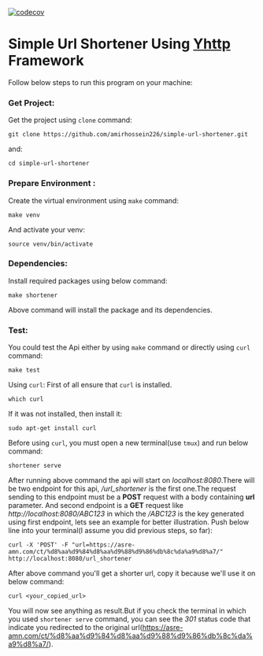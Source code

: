 [![codecov](https://codecov.io/github/amirhossein226/simple-url-shortener/graph/badge.svg?token=HX5UPD14Y2)](https://codecov.io/github/amirhossein226/simple-url-shortener)
# Simple Url Shortener Using [Yhttp](https://github.com/yhttp/yhttp.git) Framework
Follow below steps to run this program on your machine:
### Get Project:
Get the project using `clone` command:
```
git clone https://github.com/amirhossein226/simple-url-shortener.git
```
and:
```
cd simple-url-shortener
```
### Prepare Environment :
Create the virtual environment using `make` command:
```
make venv 
```
And activate your venv:
```
source venv/bin/activate
```

### Dependencies:
Install required packages using below command:
```
make shortener
```
Above command will install the package and its dependencies.
### Test:
You could test the Api either by using `make` command or directly using `curl` command:
```
make test
```
Using `curl`:
First of all ensure that `curl` is installed.
```
which curl
```
If it was not installed, then install it:
```
sudo apt-get install curl
```
Before using `curl`, you must open a new terminal(use `tmux`) and run below command:
```
shortener serve
```
After running above command the api will start on *localhost:8080*.There will be two endpoint for this api, */url_shortener* is the first one.The request sending to this endpoint must be a **POST** request with a body containing **url** parameter. And second endpoint is a **GET** request like *http://localhost:8080/ABC123* in which the */ABC123* is the key generated using first endpoint, lets see an example for better illustration. 
Push below line into your terminal(I assume you did previous steps, so far): 
```
curl -X 'POST' -F "url=https://asre-amn.com/ct/%d8%aa%d9%84%d8%aa%d9%88%d9%86%db%8c%da%a9%d8%a7/" http://localhost:8080/url_shortener
```
After above command you'll get a shorter url, copy it because we'll use it on below command:
```
curl <your_copied_url>
```
You will now see anything as result.But if you check the terminal in which you used `shortener serve` command, you can see the *301* status code that indicate you redirected to the original url(https://asre-amn.com/ct/%d8%aa%d9%84%d8%aa%d9%88%d9%86%db%8c%da%a9%d8%a7/).

